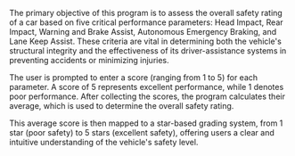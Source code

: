 The primary objective of this program is to assess the overall safety rating of a car based on five critical performance parameters: Head Impact, Rear Impact, Warning and Brake Assist, Autonomous Emergency Braking, and Lane Keep Assist. These criteria are vital in determining both the vehicle's structural integrity and the effectiveness of its driver-assistance systems in preventing accidents or minimizing injuries. 

The user is prompted to enter a score (ranging from 1 to 5) for each parameter. A score of 5 represents excellent performance, while 1 denotes poor performance. After collecting the scores, the program calculates their average, which is used to determine the overall safety rating. 

This average score is then mapped to a star-based grading system, from 1 star (poor safety) to 5 stars (excellent safety), offering users a clear and intuitive understanding of the vehicle's safety level. 

